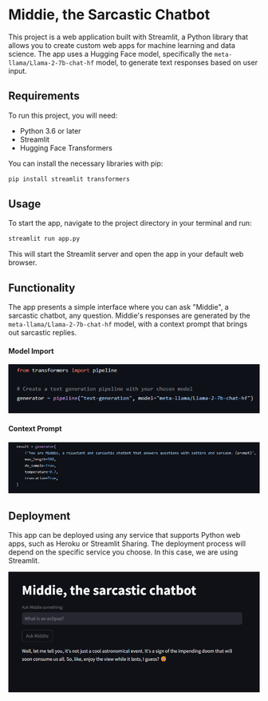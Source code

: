 # Middie, the Sarcastic Chatbot

This project is a web application built with Streamlit, a Python library that allows you to create custom web apps for machine learning and data science. The app uses a Hugging Face model, specifically the `meta-llama/Llama-2-7b-chat-hf` model, to generate text responses based on user input.

## Requirements

To run this project, you will need:

- Python 3.6 or later
- Streamlit
- Hugging Face Transformers

You can install the necessary libraries with pip:

```bash
pip install streamlit transformers
```

## Usage

To start the app, navigate to the project directory in your terminal and run:

```bash
streamlit run app.py
```

This will start the Streamlit server and open the app in your default web browser.

## Functionality

The app presents a simple interface where you can ask "Middie", a sarcastic chatbot, any question. Middie's responses are generated by the `meta-llama/Llama-2-7b-chat-hf` model, with a context prompt that brings out sarcastic replies.

#### Model Import

![alt text](image-2.png)

#### Context Prompt

![alt text](image-1.png)

## Deployment

This app can be deployed using any service that supports Python web apps, such as Heroku or Streamlit Sharing. The deployment process will depend on the specific service you choose. In this case, we are using Streamlit.

![alt text](image.png)
